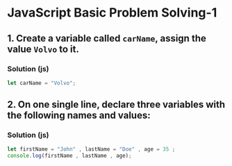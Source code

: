 # JavaScript Basic Problem Solving-1
##  1. Create a variable called `carName`, assign the value `Volvo` to it.
### Solution (js)
```javascript
let carName = "Volvo";
```
## 2. On one single line, declare three variables with the following names and values:
### Solution (js)
```javascript
let firstName = "John" , lastName = "Doe" , age = 35 ;
console.log(firstName , lastName , age);
```

